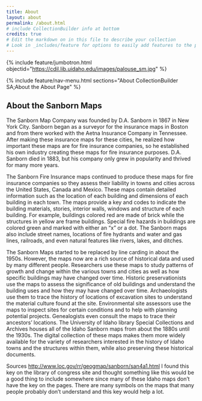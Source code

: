 ```yaml
---
title: About
layout: about
permalink: /about.html
# include CollectionBuilder info at bottom
credits: true
# Edit the markdown on in this file to describe your collection
# Look in _includes/feature for options to easily add features to the page
---
```


{% include feature/jumbotron.html objectid="https://cdil.lib.uidaho.edu/images/palouse_sm.jpg" %} 

{% include feature/nav-menu.html sections="About CollectionBuilder SA;About the About Page" %}

## About the Sanborn Maps

The Sanborn Map Company was founded by D.A. Sanborn in 1867 in New York City. Sanborn began as a surveyor for the insurance maps in Boston and from there worked with the Aetna Insurance Company in Tennessee. After making these insurance maps for these cities, he realized how important these maps are for fire insurance companies, so he established his own industry creating these maps for fire insurance purposes. D.A. Sanborn died in 1883, but his company only grew in popularity and thrived for many more years.

The Sanborn Fire Insurance maps continued to produce these maps for fire insurance companies so they assess their liability in towns and cities across the United States, Canada and Mexico. These maps contain detailed information such as the location of each building and dimensions of each building in each town.  The maps provide a key and codes to indicate the building materials, stories, interior walls, windows and structure of each building. For example, buildings colored red are made of brick while the structures in yellow are frame buildings. Special fire hazards in buildings are colored green and marked with either an “x” or a dot. The Sanborn maps also include street names, locations of fire hydrants and water and gas lines, railroads, and even natural features like rivers, lakes, and ditches.

The Sanborn Maps started to be replaced by line carding in about the 1950s. However, the maps now are a rich source of historical data and used by many different people. Researchers use these maps to study patterns of growth and change within the various towns and cities as well as how specific buildings may have changed over time. Historic preservationists use the maps to assess the significance of old buildings and understand the building uses and how they may have changed over time. Archaeologists use them to trace the history of locations of excavation sites to understand the material culture found at the site. Environmental site assessors use the maps to inspect sites for certain conditions and to help with planning potential projects. Genealogists even consult the maps to trace their ancestors’ locations. 
The University of Idaho library Special Collections and Archives houses all of the Idaho Sanborn maps from about the 1880s until the 1930s. The digital collection of these maps makes them more widely available for the variety of researchers interested in the history of Idaho towns and the structures within them, while also preserving these historical documents. 

Sources
http://www.loc.gov/rr/geogmap/sanborn/san4a1.html
I found this key on the library of congress site and thought something like this would be a good thing to include somewhere since many of these Idaho maps don’t have the key on the pages. There are many symbols on the maps that many people probably don’t understand and this key would help a lot. 

